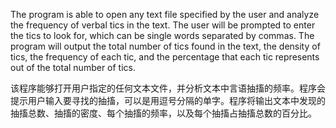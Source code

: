 The program is able to open any text file specified by the user and analyze the frequency of verbal tics in the text. The user will be prompted to enter the tics to look for, which can be single words separated by commas. The program will output the total number of tics found in the text, the density of tics, the frequency of each tic, and the percentage that each tic represents out of the total number of tics.


该程序能够打开用户指定的任何文本文件，并分析文本中言语抽搐的频率。程序会提示用户输入要寻找的抽搐，可以是用逗号分隔的单字。程序将输出文本中发现的抽搐总数、抽搐的密度、每个抽搐的频率，以及每个抽搐占抽搐总数的百分比。
